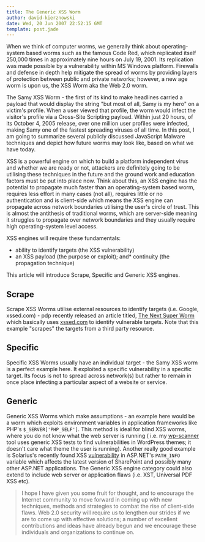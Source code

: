 ```yaml
---
title: The Generic XSS Worm
author: david-kierznowski
date: Wed, 20 Jun 2007 22:52:15 GMT
template: post.jade
---
```


When we think of computer worms, we generally think about operating-system based worms such as the famous Code Red, which replicated itself 250,000 times in approximately nine hours on July 19, 2001. Its replication was made possible by a vulnerability within MS Windows platform. Firewalls and defense in depth help mitigate the spread of worms by providing layers of protection between public and private networks; however, a new age worm is upon us, the XSS Worm aka the Web 2.0 worm.

The Samy XSS Worm - the first of its kind to make headlines carried a payload that would display the string "but most of all, Samy is my hero" on a victim's profile. When a user viewed that profile, the worm would infect the visitor's profile via a Cross-Site Scripting payload. Within just 20 hours, of its October 4, 2005 release, over one million user profiles were infected, making Samy one of the fastest spreading viruses of all time. In this post, I am going to summarize several publicly discussed JavaScript Malware techniques and depict how future worms may look like, based on what we have today.

XSS is a powerful engine on which to build a platform independent virus and whether we are ready or not, attackers are definitely going to be utilising these techniques in the future and the ground work and education factors must be put into place now. Think about this, an XSS engine has the potential to propagate much faster than an operating-system based worm, requires less effort in many cases (not all), requires little or no authentication and is client-side which means the XSS engine can propagate across network boundaries utilising the user's circle of trust. This is almost the antithesis of traditional worms, which are server-side meaning it struggles to propagate over network boundaries and they usually require high operating-system level access.

XSS engines will require these fundamentals:

* ability to identify targets (the XSS vulnerability)
* an XSS payload (the purpose or exploit); and* continuity (the propagation technique)

This article will introduce Scrape, Specific and Generic XSS engines.

## Scrape

Scrape XSS Worms utilise external resources to identify targets (i.e. Google, xssed.com) - pdp recently released an article titled, [The Next Super Worm](/blog/the-next-super-worm) which basically uses [xssed.com](http://xssed.com) to identify vulnerable targets.  Note that this example "scrapes" the targets from a third party resource.

## Specific

Specific XSS Worms usually have an individual target - the Samy XSS worm is a perfect example here. It exploited a specific vulnerability in a specific target. Its focus is not to spread across network(s) but rather to remain in once place infecting a particular aspect of a website or service.

## Generic

Generic XSS Worms which make assumptions - an example here would be a worm which exploits environment variables in application frameworks like PHP's `$_SERVER['PHP_SELF']`. This method is ideal for blind XSS worms, where you do not know what the web server is running ( i.e. my [wp-scanner](http://michaeldaw.org/news/news-100607/) tool uses generic XSS tests to find vulnerabilities in WordPress themes; it doesn't care what theme the user is running). Another really good example is Solarius's recently found XSS [vulnerability](http://www.securityfocus.com/bid/23832) in ASP.NET's `PATH_INFO` variable which affects the latest version of SharePoint and possibly many other ASP.NET applications. The Generic XSS engine category could also extend to include web server or application flaws (i.e. XST, Universal PDF XSS etc).

> I hope I have given you some fruit for thought, and to encourage the Internet community to move forward in coming up with new techniques, methods and strategies to combat the rise of client-side flaws. Web 2.0 security will require us to lengthen our strides if we are to come up with effective solutions; a number of excellent contributions and ideas have already begun and we encourage these individuals and organizations to continue on.
